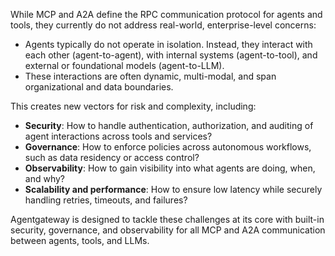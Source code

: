 While MCP and A2A define the RPC communication protocol for agents and tools, they currently do not address real-world, enterprise-level concerns: 
* Agents typically do not operate in isolation. Instead, they interact with each other (agent-to-agent), with internal systems (agent-to-tool), and external or foundational models (agent-to-LLM). 
* These interactions are often dynamic, multi-modal, and span organizational and data boundaries. 

This creates new vectors for risk and complexity, including: 
* **Security**: How to handle authentication, authorization, and auditing of agent interactions across tools and services? 
* **Governance**: How to enforce policies across autonomous workflows, such as data residency or access control? 
* **Observability**: How to gain visibility into what agents are doing, when, and why? 
* **Scalability and performance**: How to ensure low latency while securely handling retries, timeouts, and failures? 

Agentgateway is designed to tackle these challenges at its core with built-in security, governance, and observability for all MCP and A2A communication between agents, tools, and LLMs. 